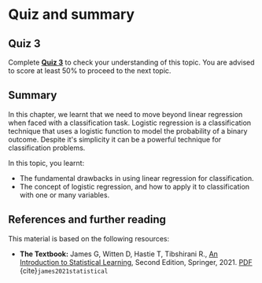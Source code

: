 # Quiz and summary

## Quiz 3

Complete [**Quiz 3**](https://docs.google.com/forms/d/e/1FAIpQLScXcK2F-TMPqFD42HIzcChrvPYphfQZVX8A0ZcuGbR9085TKg/viewform?usp=share_link) to check your understanding of this topic. You are advised to score at least 50% to proceed to the next topic.

## Summary
In this chapter, we learnt that we need to move beyond linear regression when faced with a classification task. Logistic regression is a classification technique that uses a logistic function to model the probability of a binary outcome. Despite it's simplicity it can be a powerful technique for classification problems.

In this topic, you learnt:
- The fundamental drawbacks in using linear regression for classification.
- The concept of logistic regression, and how to apply it to classification with one or many variables.

## References and further reading

This material is based on the following resources:
 - **The Textbook:** James G, Witten D, Hastie T, Tibshirani R., [An Introduction to Statistical Learning](https://www.statlearning.com/), Second Edition,  Springer, 2021. [PDF](https://hastie.su.domains/ISLR2/ISLRv2_website.pdf) {cite}`james2021statistical`
